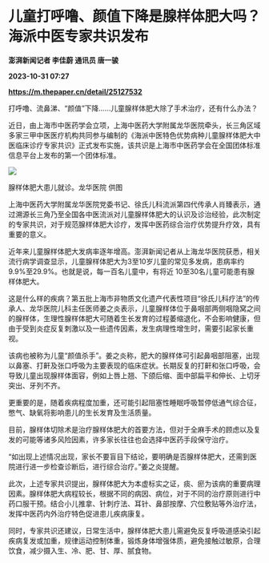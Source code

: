 # 儿童打呼噜、颜值下降是腺样体肥大吗？海派中医专家共识发布
**澎湃新闻记者 李佳蔚 通讯员 唐一骏**

**2023-10-31 07:27**

**https://m.thepaper.cn/detail/25127532**

打呼噜、流鼻涕、“颜值”下降……儿童腺样体肥大除了手术治疗，还有什么办法？

近日，由上海市中医药学会立项，上海中医药大学附属龙华医院牵头，长三角区域多家三甲中医医疗机构共同参与编制的《海派中医特色优势病种儿童腺样体肥大中医临床诊疗专家共识》正式发布实施，该共识是上海市中医药学会在全国团体标准信息平台上发布的第一个团体标准。

![](https://imagecloud.thepaper.cn/thepaper/image/276/353/481.jpg)

腺样体肥大患儿就诊。龙华医院 供图

上海中医药大学附属龙华医院党委书记、徐氏儿科流派第四代传承人肖臻表示，通过溯源长三角乃至全国各中医流派对儿童腺样体肥大的认识及诊治经验，此次制定的专家共识，对于规范腺样体肥大诊疗，发挥中医药综合治疗优势提升疗效，具有重要的意义。

近年来儿童腺样体肥大发病率逐年增高。澎湃新闻记者从上海龙华医院获悉，相关流行病学调查显示，儿童腺样体肥大为3至10岁儿童的常见多发病，患病率约9.9%至29.9%。也就是说，每一百名儿童中，有将近 10至30名儿童可能患有腺样体肥大。

这是什么样的疾病？第五批上海市非物质文化遗产代表性项目“徐氏儿科疗法”的传承人、龙华医院儿科主任医师姜之炎表示，儿童腺样体位于鼻咽部两侧咽隐窝之间的腺样体，生理性腺样体肥大可随着生长发育的过程萎缩退化，不会影响健康，但由于受到炎症反复刺激以及一些遗传因素，发生病理性增生时，需要引起家长重视。

该病也被称为儿童“颜值杀手”。姜之炎称，肥大的腺样体可引起鼻咽部阻塞，出现以鼻塞、打鼾及张口呼吸为主要表现的临床症状。长期反复的打鼾和张口呼吸，会导致儿童出现腺样体面容，例如上唇上翘、下颌后缩、面中部扁平和伸长、上切牙突出、牙列不齐。

更重要的是，随着疾病程度加重，还可能引起阻塞性睡眠呼吸暂停低通气综合征，憋气、缺氧将影响患儿的生长发育及生活质量。

目前，腺样体切除术是治疗腺样体肥大的首要方法，但对于全麻手术的顾虑以及复发的可能等诸多风险因素，许多家长往往也会选择中医药手段保守治疗。

“如出现上述情况出现，家长不要盲目下结论，要明确是否腺样体肥大，还需到医院进行进一步检查诊断后，进行综合治疗。”姜之炎提醒。

此次，上述专家共识提出，腺样体肥大为本虚标实之证，痰、瘀为该病的重要病理因素。腺样体肥大病程较长，根据不同的病因、病位，对于不同的治疗原则进行中药口服干预。结合小儿推拿、针刺疗法、耳针、鼻部按摩、穴位敷贴等外治疗法，发挥中医药内外治疗特色促进患儿疾病康复。

同时，专家共识还建议，日常生活中，腺样体肥大患儿需避免反复呼吸道感染引起疾病复发或加重，规律运动控制体重，锻炼身体增强体质，避免接触过敏原，合理饮食，减少摄入生、冷、肥、甘、厚、腻食物。